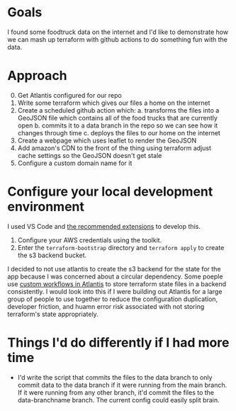 # Goals

I found some foodtruck data on the internet and I'd like to demonstrate how we can mash up terraform with github actions to do something fun with the data.

# Approach

0. Get Atlantis configured for our repo
1. Write some terraform which gives our files a home on the internet
2. Create a scheduled github action which:
    a. transforms the files into a GeoJSON file which contains all of the food trucks that are currently open 
    b. commits it to a data branch in the repo so we can see how it changes through time
    c. deploys the files to our home on the internet
3. Create a webpage which uses leaflet to render the GeoJSON
4. Add amazon's CDN to the front of the thing using terraform adjust cache settings so the GeoJSON doesn't get stale
5. Configure a custom domain name for it

# Configure your local development environment

I used VS Code and [the recommended extensions](.vscode/extensions.json) to develop this.  
1.  Configure your AWS credentials using the toolkit.  
2.  Enter the `terraform-bootstrap` directory and `terraform apply` to create the s3 backend bucket.  

I decided to not use atlantis to create the s3 backend for the state for the app because I was concerned about a circular dependency.  Some poeple use [custom workflows in Atlantis](https://www.runatlantis.io/docs/custom-workflows.html#use-cases) to store terraform state files in a backend consistently.  I would look into this if I were building out Atlantis for a large group of people to use together to reduce the configuration duplication, developer friction, and huamn error risk associated with not storing terraform's state appropriately.

# Things I'd do differently if I had more time

* I'd write the script that commits the files to the data branch to only commit data to the data branch if it were running from the main branch.  If it were running from any other branch, it'd commit the files to the data-branchname branch.  The current config could easily split brain.